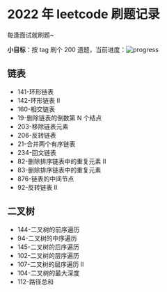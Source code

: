 # 2022 年 leetcode 刷题记录

每逢面试就刷题~

**小目标**：按 tag 刷个 200 道题，当前进度：![progress](https://img.shields.io/badge/-15%2F200-green)

## 链表

- 141-环形链表
- 142-环形链表 II
- 160-相交链表
- 19-删除链表的倒数第 N 个结点
- 203-移除链表元素
- 206-反转链表
- 21-合并两个有序链表
- 234-回文链表
- 82-删除排序链表中的重复元素 II
- 83-删除排序链表中的重复元素
- 876-链表的中间节点
- 92-反转链表 II

## 二叉树

- 144-二叉树的前序遍历
- 94-二叉树的中序遍历
- 145-二叉树的后序遍历
- 102-二叉树的层序遍历
- 107-二叉树的层序遍历 II
- 104-二叉树的最大深度
- 112-路径总和
